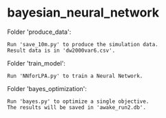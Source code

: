 # bayesian_neural_network

Folder 'produce_data':

	Run 'save_10m.py' to produce the simulation data.
	Result data is in 'dw2000var6.csv'.


Folder 'train_model':

	Run 'NNforLPA.py' to train a Neural Network.


Folder 'bayes_optimization':

	Run 'bayes.py' to optimize a single objective.
	The results will be saved in 'awake_run2.db'.
